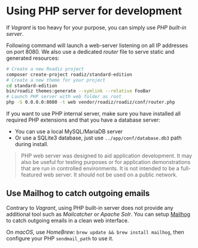 # Using PHP server for development

If *Vagrant* is too heavy for your purpose, you can simply use *PHP built-in server*.

Following command will launch a web-server listening on all IP addresses on port
8080. We also use a dedicated *router* file to serve static and generated resources:

```bash
# Create a new Roadiz project
composer create-project roadiz/standard-edition
# Create a new theme for your project
cd standard-edition
bin/roadiz themes:generate --symlink --relative FooBar
# Launch PHP server with web folder as root
php -S 0.0.0.0:8080 -t web vendor/roadiz/roadiz/conf/router.php
```

If you want to use PHP internal server, make sure you have installed all required
PHP extensions and that you have a database server:

- You can use a local MySQL/MariaDB server
- Or use a SQLite3 database, just use `../app/conf/database.db3` path during install.

> PHP web server was designed to aid application development. It may also be useful for testing purposes or for application demonstrations that are run in controlled environments. It is not intended to be a full-featured web server. It should not be used on a public network.

## Use Mailhog to catch outgoing emails

Contrary to *Vagrant*, using PHP built-in server does not provide any additional tool such as *Mailcatcher* or *Apache Solr*.
You can setup [Mailhog](https://github.com/mailhog/MailHog) to catch outgoing emails in a clean web interface.

On *macOS*, use *HomeBrew*: `brew update && brew install mailhog`, then configure your PHP `sendmail_path` to 
use it. 

